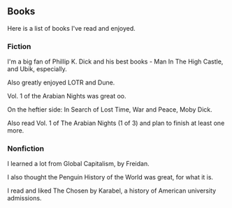 ## Books

Here is a list of books I've read and enjoyed.

### Fiction

I'm a big fan of Phillip K. Dick and his best books - Man In The High Castle, and Ubik, especially.

Also greatly enjoyed LOTR and Dune.

Vol. 1 of the Arabian Nights was great oo.

On the heftier side: In Search of Lost Time, War and Peace, Moby Dick.

Also read Vol. 1 of The Arabian Nights (1 of 3) and plan to finish at least one more.

### Nonfiction

I learned a lot from Global Capitalism, by Freidan.

I also thought the Penguin History of the World was great, for what it is.

I read and liked The Chosen by Karabel, a history of American university admissions.
